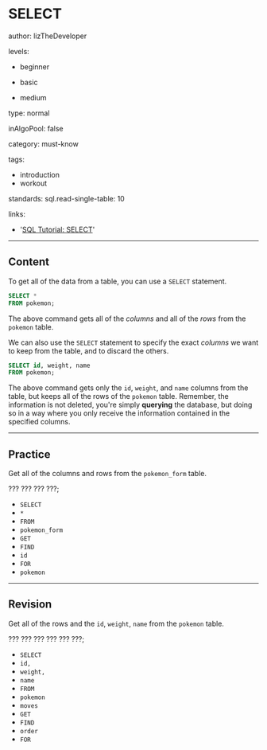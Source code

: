 # SELECT
author: lizTheDeveloper

levels:

  - beginner

  - basic

  - medium

type: normal

inAlgoPool: false

category: must-know

tags:
  - introduction
  - workout

standards:
  sql.read-single-table: 10

links:

  - '[SQL Tutorial: SELECT](http://www.sql-tutorial.com/sql-select-sql-tutorial/)'

---
## Content

To get all of the data from a table, you can use a `SELECT` statement.

```sql
SELECT *
FROM pokemon;
```

The above command gets all of the *columns* and all of the *rows* from the `pokemon` table.

We can also use the `SELECT` statement to specify the exact *columns* we want to keep from the table, and to discard the others.

```sql
SELECT id, weight, name
FROM pokemon;
```

The above command gets only the `id`, `weight`, and `name` columns from the table, but keeps all of the rows of the `pokemon` table. Remember, the information is not deleted, you're simply **querying** the database, but doing so in a way where you only receive the information contained in the specified columns.

---
## Practice
Get all of the columns and rows from the `pokemon_form` table.

??? ???
??? ???;

* `SELECT`
* `*`
* `FROM`
* `pokemon_form`
* `GET`
* `FIND`
* `id`
* `FOR`
* `pokemon`

---
## Revision

Get all of the rows and the `id`, `weight`, `name` from the `pokemon` table.

??? ??? ??? ???
??? ???;

* `SELECT`
* `id, `
* `weight, `
* `name`
* `FROM`
* `pokemon`
* `moves`
* `GET`
* `FIND`
* `order`
* `FOR`
